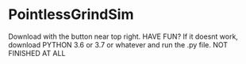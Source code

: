 # PointlessGrindSim

Download with the button near top right. HAVE FUN?
If it doesnt work, download PYTHON 3.6 or 3.7 or whatever and run the .py file. NOT FINISHED AT ALL
